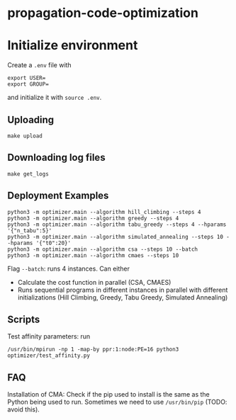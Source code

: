 # propagation-code-optimization

# Initialize environment

Create a `.env` file with

```
export USER= 
export GROUP=
```

and initialize it with `source .env`.

## Uploading

`make upload`

## Downloading log files

`make get_logs`

## Deployment Examples

```
python3 -m optimizer.main --algorithm hill_climbing --steps 4
python3 -m optimizer.main --algorithm greedy --steps 4
python3 -m optimizer.main --algorithm tabu_greedy --steps 4 --hparams '{"n_tabu":5}'
python3 -m optimizer.main --algorithm simulated_annealing --steps 10 --hparams '{"t0":20}'
python3 -m optimizer.main --algorithm csa --steps 10 --batch
python3 -m optimizer.main --algorithm cmaes --steps 10
```

Flag `--batch`: runs 4 instances. Can either 

- Calculate the cost function in parallel (CSA, CMAES)
- Runs sequential programs in different instances in parallel with different initializations (Hill Climbing, Greedy, Tabu Greedy, Simulated Annealing)

## Scripts

Test affinity parameters: run

```
/usr/bin/mpirun -np 1 -map-by ppr:1:node:PE=16 python3 optimizer/test_affinity.py
```

## FAQ

Installation of CMA: Check if the pip used to install is the same as the Python being used to run. Sometimes we need to use `/usr/bin/pip` (TODO: avoid this).
